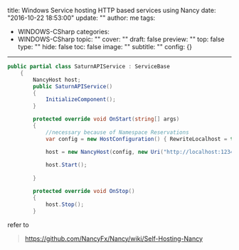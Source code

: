 title: Windows Service hosting HTTP based services using Nancy
date: "2016-10-22 18:53:00"
update: ""
author: me
tags:
- WINDOWS-CSharp
categories:
- WINDOWS-CSharp
topic: ""
cover: ""
draft: false
preview: ""
top: false
type: ""
hide: false
toc: false
image: ""
subtitle: ""
config: {}


---



```csharp
public partial class SaturnAPIService : ServiceBase
    {
        NancyHost host;
        public SaturnAPIService()
        {
            InitializeComponent();
        }

        protected override void OnStart(string[] args)
        {
            //necessary because of Namespace Reservations
            var config = new HostConfiguration() { RewriteLocalhost = true, UrlReservations = new UrlReservations() { CreateAutomatically = true } };

            host = new NancyHost(config, new Uri("http://localhost:1234"));
            
            host.Start();
            
        }

        protected override void OnStop()
        {
            host.Stop();
        }
```
refer to 
> https://github.com/NancyFx/Nancy/wiki/Self-Hosting-Nancy
